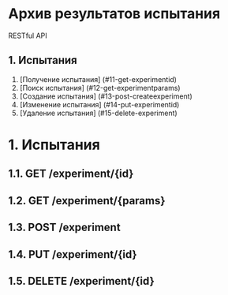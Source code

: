 # Архив результатов испытания
RESTful API

## 1. Испытания
  1. [Получение испытания] (#11-get-experimentid)
  2. [Поиск испытания] (#12-get-experimentparams)
  3. [Создание испытания] (#13-post-createexperiment)
  4. [Изменение испытания] (#14-put-experimentid)
  5. [Удаление испытания] (#15-delete-experiment)

# 1. Испытания

## 1.1. GET /experiment/{id}

## 1.2. GET /experiment/{params}

## 1.3. POST /experiment

## 1.4. PUT /experiment/{id}

## 1.5. DELETE /experiment/{id}
